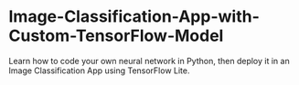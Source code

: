 # Image-Classification-App-with-Custom-TensorFlow-Model
Learn how to code your own neural network in Python, then deploy it in an Image Classification App using TensorFlow Lite.
